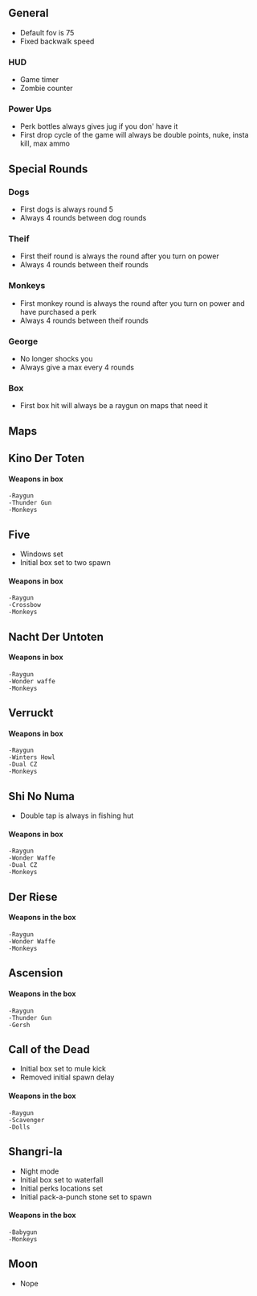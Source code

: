 
## General
* Default fov is 75
* Fixed backwalk speed

### HUD
* Game timer
* Zombie counter

### Power Ups
* Perk bottles always gives jug if you don' have it
* First drop cycle of the game will always be double points, nuke, insta kill, max ammo

## Special Rounds
### Dogs
* First dogs is always round 5
* Always 4 rounds between dog rounds
### Theif
* First theif round is always the round after you turn on power
* Always 4 rounds between theif rounds
### Monkeys
* First monkey round is always the round after you turn on power and have purchased a perk
* Always 4 rounds between theif rounds
### George
* No longer shocks you
* Always give a max every 4 rounds

### Box
* First box hit will always be a raygun on maps that need it

## Maps

## Kino Der Toten
#### Weapons in box
    -Raygun
    -Thunder Gun
    -Monkeys

## Five
* Windows set
* Initial box set to two spawn
#### Weapons in box
    -Raygun
    -Crossbow
    -Monkeys

## Nacht Der Untoten
#### Weapons in box
    -Raygun
    -Wonder waffe
    -Monkeys

## Verruckt
#### Weapons in box
    -Raygun
    -Winters Howl
    -Dual CZ
    -Monkeys

## Shi No Numa
* Double tap is always in fishing hut
#### Weapons in box
    -Raygun
    -Wonder Waffe
    -Dual CZ
    -Monkeys

## Der Riese
#### Weapons in the box
    -Raygun
    -Wonder Waffe
    -Monkeys

## Ascension
#### Weapons in the box
    -Raygun
    -Thunder Gun
    -Gersh

## Call of the Dead
* Initial box set to mule kick
* Removed initial spawn delay
#### Weapons in the box
    -Raygun
    -Scavenger
    -Dolls

## Shangri-la
* Night mode
* Initial box set to waterfall
* Initial perks locations set
* Initial pack-a-punch stone set to spawn
#### Weapons in the box
    -Babygun
    -Monkeys

## Moon
* Nope

